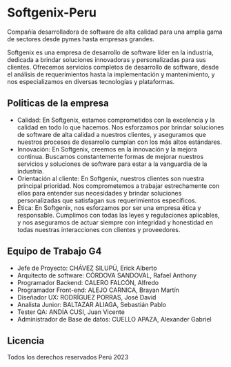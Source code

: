 # Softgenix-Peru
Compañía desarrolladora de software de alta calidad para una amplia gama de sectores desde pymes hasta empresas grandes.

Softgenix es una empresa de desarrollo de software líder en la industria, dedicada a brindar soluciones innovadoras y personalizadas para sus clientes. Ofrecemos servicios completos de desarrollo de software, desde el análisis de requerimientos hasta la implementación y mantenimiento, y nos especializamos en diversas tecnologías y plataformas.

## Politicas de la empresa

<ul>
  <li>Calidad: En Softgenix, estamos comprometidos con la excelencia y la calidad en todo lo que hacemos. Nos esforzamos por brindar soluciones de software de alta calidad a nuestros clientes, y aseguramos que nuestros procesos de desarrollo cumplan con los más altos estándares.</li>
  <li>Innovación: En Softgenix, creemos en la innovación y la mejora continua. Buscamos constantemente formas de mejorar nuestros servicios y soluciones de software para estar a la vanguardia de la industria.</li>
  <li>Orientación al cliente: En Softgenix, nuestros clientes son nuestra principal prioridad. Nos comprometemos a trabajar estrechamente con ellos para entender sus necesidades y brindar soluciones personalizadas que satisfagan sus requerimientos específicos.</li>
  <li>Ética: En Softgenix, nos esforzamos por ser una empresa ética y responsable. Cumplimos con todas las leyes y regulaciones aplicables, y nos aseguramos de actuar siempre con integridad y honestidad en todas nuestras interacciones con clientes y proveedores.</li>
</ul>

## Equipo de Trabajo G4

<ul>
  <li>Jefe de Proyecto:
CHÁVEZ SILUPÚ, Erick Alberto</li>
  <li>Arquitecto de software:
CÓRDOVA SANDOVAL, Rafael Anthony</li>
  <li>Programador Backend: 
CALERO FALCÓN, Alfredo</li>
  <li>Programador Front-end: 
ALEJO CARNICA, Brayan Martín</li>
  <li>Diseñador UX:
RODRÍGUEZ PORRAS, José David</li>
  <li>Analista Junior:
BALTAZAR ALIAGA, Sebastián Pablo</li>
  <li>Tester QA:
ANDÍA CUSI, Juan Vicente</li>
  <li>Administrador de Base de datos:
CUELLO APAZA, Alexander Gabriel</li>
</ul>
 
## Licencia
Todos los derechos reservados Perú 2023
